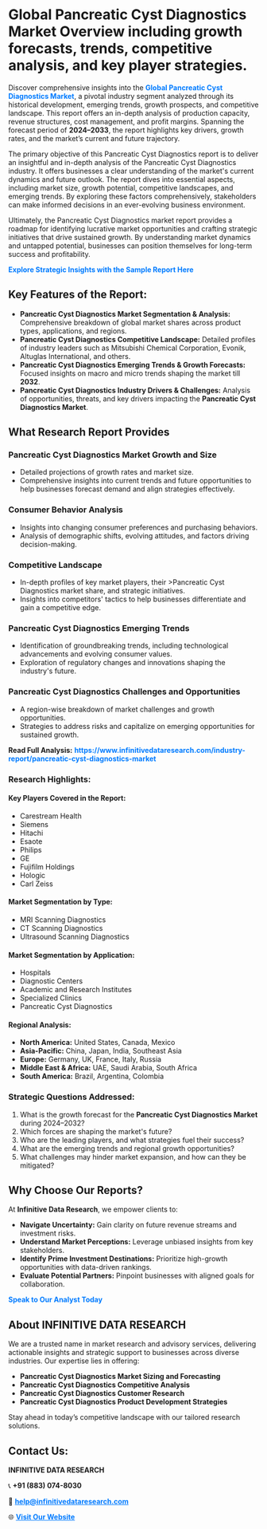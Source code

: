 <h1>Global Pancreatic Cyst Diagnostics Market Overview including growth forecasts, trends, competitive analysis, and key player strategies.</h1>
<p>
Discover comprehensive insights into the 
<a href="https://www.infinitivedataresearch.com/industry-report/pancreatic-cyst-diagnostics-market" rel="dofollow" style="color: #007BFF; text-decoration: none;"><strong>Global Pancreatic Cyst Diagnostics Market</strong></a>, a pivotal industry segment analyzed through its historical development, emerging trends, growth prospects, and competitive landscape. This report offers an in-depth analysis of production capacity, revenue structures, cost management, and profit margins. Spanning the forecast period of <strong>2024–2033</strong>, the report highlights key drivers, growth rates, and the market’s current and future trajectory.
</p>
<p>
The primary objective of this Pancreatic Cyst Diagnostics report is to deliver an insightful and in-depth analysis of the Pancreatic Cyst Diagnostics industry. It offers businesses a clear understanding of the market's current dynamics and future outlook. The report dives into essential aspects, including market size, growth potential, competitive landscapes, and emerging trends. By exploring these factors comprehensively, stakeholders can make informed decisions in an ever-evolving business environment.
</p>
<p>
Ultimately, the Pancreatic Cyst Diagnostics market report provides a roadmap for identifying lucrative market opportunities and crafting strategic initiatives that drive sustained growth. By understanding market dynamics and untapped potential, businesses can position themselves for long-term success and profitability.
</p>
<p>
<a href="https://www.infinitivedataresearch.com/request-sample/reportId=110815" style="color: #007BFF; text-decoration: none;"><strong>Explore Strategic Insights with the Sample Report Here</strong></a>
</p>

<h2>Key Features of the Report:</h2>
<ul>
<li><strong>Pancreatic Cyst Diagnostics Market Segmentation & Analysis:</strong> Comprehensive breakdown of global market shares across product types, applications, and regions.</li>
<li><strong>Pancreatic Cyst Diagnostics Competitive Landscape:</strong> Detailed profiles of industry leaders such as Mitsubishi Chemical Corporation, Evonik, Altuglas International, and others.</li>
<li><strong>Pancreatic Cyst Diagnostics Emerging Trends & Growth Forecasts:</strong> Focused insights on macro and micro trends shaping the market till <strong>2032</strong>.</li>
<li><strong>Pancreatic Cyst Diagnostics Industry Drivers & Challenges:</strong> Analysis of opportunities, threats, and key drivers impacting the <strong>Pancreatic Cyst Diagnostics Market</strong>.</li>
</ul>

<h2>What Research Report Provides</h2>
<h3>Pancreatic Cyst Diagnostics Market Growth and Size</h3>
<ul>
<li>Detailed projections of growth rates and market size.</li>
<li>Comprehensive insights into current trends and future opportunities to help businesses forecast demand and align strategies effectively.</li>
</ul>

<h3>Consumer Behavior Analysis</h3>
<ul>
<li>Insights into changing consumer preferences and purchasing behaviors.</li>
<li>Analysis of demographic shifts, evolving attitudes, and factors driving decision-making.</li>
</ul>

<h3>Competitive Landscape</h3>
<ul>
<li>In-depth profiles of key market players, their >Pancreatic Cyst Diagnostics market share, and strategic initiatives.</li>
<li>Insights into competitors' tactics to help businesses differentiate and gain a competitive edge.</li>
</ul>

<h3>Pancreatic Cyst Diagnostics Emerging Trends</h3>
<ul>
<li>Identification of groundbreaking trends, including technological advancements and evolving consumer values.</li>
<li>Exploration of regulatory changes and innovations shaping the industry's future.</li>
</ul>

<h3>Pancreatic Cyst Diagnostics Challenges and Opportunities</h3>
<ul>
<li>A region-wise breakdown of market challenges and growth opportunities.</li>
<li>Strategies to address risks and capitalize on emerging opportunities for sustained growth.</li>
</ul>
<p><strong>Read Full Analysis:</strong> <a href="https://www.infinitivedataresearch.com/industry-report/pancreatic-cyst-diagnostics-market" rel="dofollow" style="color: #007BFF; text-decoration: none;"><strong>https://www.infinitivedataresearch.com/industry-report/pancreatic-cyst-diagnostics-market</strong></a></p>
<h3>Research Highlights:</h3>
<h4>Key Players Covered in the Report:</h4>
<ul><li>Carestream Health</li><li>Siemens</li><li>Hitachi</li><li>Esaote</li><li>Philips</li><li>GE</li><li>Fujifilm Holdings</li><li>Hologic</li><li>Carl Zeiss</li></ul>
<h4>Market Segmentation by Type:</h4>
<ul><li>MRI Scanning Diagnostics</li><li>CT Scanning Diagnostics</li><li>Ultrasound Scanning Diagnostics</li></ul>
<h4>Market Segmentation by Application:</h4>
<ul><li>Hospitals</li><li>Diagnostic Centers</li><li>Academic and Research Institutes</li><li>Specialized Clinics</li><li>Pancreatic Cyst Diagnostics</li></ul>

<h4>Regional Analysis:</h4>
<ul>
<li><strong>North America:</strong> United States, Canada, Mexico</li>
<li><strong>Asia-Pacific:</strong> China, Japan, India, Southeast Asia</li>
<li><strong>Europe:</strong> Germany, UK, France, Italy, Russia</li>
<li><strong>Middle East & Africa:</strong> UAE, Saudi Arabia, South Africa</li>
<li><strong>South America:</strong> Brazil, Argentina, Colombia</li>
</ul>

<h3>Strategic Questions Addressed:</h3>
<ol>
<li>What is the growth forecast for the <strong>Pancreatic Cyst Diagnostics Market</strong> during 2024–2032?</li>
<li>Which forces are shaping the market's future?</li>
<li>Who are the leading players, and what strategies fuel their success?</li>
<li>What are the emerging trends and regional growth opportunities?</li>
<li>What challenges may hinder market expansion, and how can they be mitigated?</li>
</ol>

<h2>Why Choose Our Reports?</h2>
<p>At <strong>Infinitive Data Research</strong>, we empower clients to:</p>
<ul>
<li><strong>Navigate Uncertainty:</strong> Gain clarity on future revenue streams and investment risks.</li>
<li><strong>Understand Market Perceptions:</strong> Leverage unbiased insights from key stakeholders.</li>
<li><strong>Identify Prime Investment Destinations:</strong> Prioritize high-growth opportunities with data-driven rankings.</li>
<li><strong>Evaluate Potential Partners:</strong> Pinpoint businesses with aligned goals for collaboration.</li>
</ul>
<p><a href="https://www.infinitivedataresearch.com/industry-report/pancreatic-cyst-diagnostics-market" rel="dofollow" style="color: #007BFF; text-decoration: none;"><strong>Speak to Our Analyst Today</strong></a></p>

<h2>About INFINITIVE DATA RESEARCH</h2>
<p>We are a trusted name in market research and advisory services, delivering actionable insights and strategic support to businesses across diverse industries. Our expertise lies in offering:</p>
<ul>
<li><strong>Pancreatic Cyst Diagnostics Market Sizing and Forecasting</strong></li>
<li><strong>Pancreatic Cyst Diagnostics Competitive Analysis</strong></li>
<li><strong>Pancreatic Cyst Diagnostics Customer Research</strong></li>
<li><strong>Pancreatic Cyst Diagnostics Product Development Strategies</strong></li>
</ul>
<p>Stay ahead in today’s competitive landscape with our tailored research solutions.</p>

<h2>Contact Us:</h2>
<p><strong>INFINITIVE DATA RESEARCH</strong></p>
<p>📞 <strong>+91 (883) 074-8030</strong></p>
<p>📧 <strong><a href="mailto:help@infinitivedataresearch.com" style="color: #007BFF;">help@infinitivedataresearch.com</a></strong></p>
<p>🌐 <strong><a href="https://www.infinitivedataresearch.com" rel="dofollow" style="color: #007BFF;">Visit Our Website</a></strong></p>